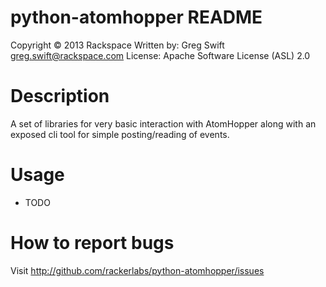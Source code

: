 python-atomhopper README
===============

Copyright © 2013 Rackspace
Written by: Greg Swift <greg.swift@rackspace.com>
License: Apache Software License (ASL) 2.0 

Description
===============

A set of libraries for very basic interaction with AtomHopper along
with an exposed cli tool for simple posting/reading of events.

Usage
===============

* TODO

How to report bugs
===============
Visit http://github.com/rackerlabs/python-atomhopper/issues

